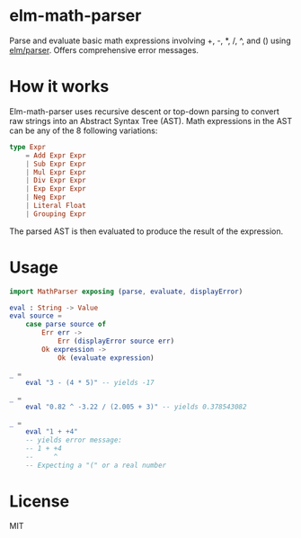 # elm-math-parser

Parse and evaluate basic math expressions involving +, -, *, /, ^, and () using [elm/parser](https://github.com/elm/parser). Offers comprehensive error messages.

# How it works
Elm-math-parser uses recursive descent or top-down parsing to convert raw strings into an Abstract Syntax Tree (AST). Math expressions in the AST can be any of the 8 following variations:

```elm
type Expr
    = Add Expr Expr
    | Sub Expr Expr
    | Mul Expr Expr
    | Div Expr Expr
    | Exp Expr Expr
    | Neg Expr
    | Literal Float
    | Grouping Expr
```

The parsed AST is then evaluated to produce the result of the expression.

# Usage
```elm
import MathParser exposing (parse, evaluate, displayError)

eval : String -> Value
eval source =
    case parse source of
        Err err ->
            Err (displayError source err)
        Ok expression ->
            Ok (evaluate expression)

_ =
    eval "3 - (4 * 5)" -- yields -17

_ =
    eval "0.82 ^ -3.22 / (2.005 + 3)" -- yields 0.378543082

_ =
    eval "1 + +4"
    -- yields error message:
    -- 1 + +4
    --     ^
    -- Expecting a "(" or a real number
```

# License
MIT
